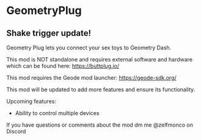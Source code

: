 # GeometryPlug

## Shake trigger update!

Geometry Plug lets you connect your sex toys to Geometry Dash.

This mod is NOT standalone and requires external software and hardware which can be found here: https://buttplug.io/

This mod requires the Geode mod launcher: https://geode-sdk.org/

This mod will be updated to add more features and ensure its functionality.

Upcoming features:

- Ability to control multiple devices

If you have questions or comments about the mod dm me @zelfmonco on Discord
